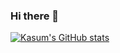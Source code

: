 ### Hi there 👋

[![Kasum's GitHub stats](https://github-readme-stats.vercel.app/api?username=kkkasum&show_icons=true&theme=radical)](https://github.com/kkkasum/github-readme-stats)

